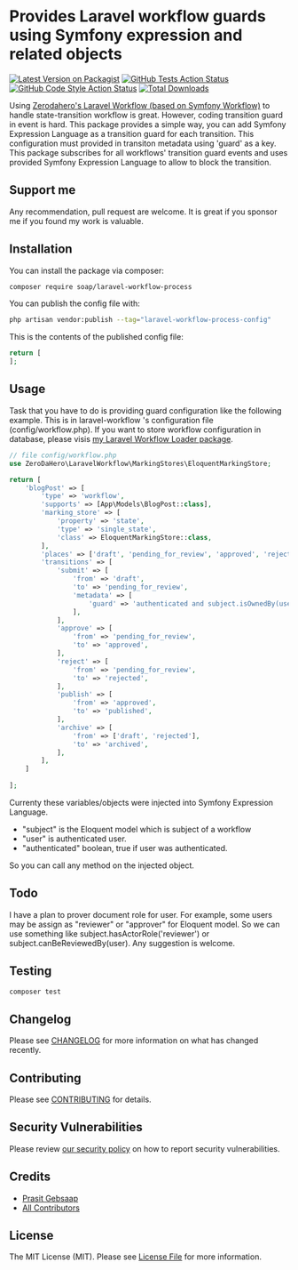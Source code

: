 # Provides Laravel workflow guards using Symfony expression and related objects

[![Latest Version on Packagist](https://img.shields.io/packagist/v/soap/laravel-workflow-process.svg?style=flat-square)](https://packagist.org/packages/soap/laravel-workflow-process)
[![GitHub Tests Action Status](https://img.shields.io/github/actions/workflow/status/soap/laravel-workflow-process/run-tests.yml?branch=main&label=tests&style=flat-square)](https://github.com/soap/laravel-workflow-process/actions?query=workflow%3Arun-tests+branch%3Amain)
[![GitHub Code Style Action Status](https://img.shields.io/github/actions/workflow/status/soap/laravel-workflow-process/fix-php-code-style-issues.yml?branch=main&label=code%20style&style=flat-square)](https://github.com/soap/laravel-workflow-process/actions?query=workflow%3A"Fix+PHP+code+style+issues"+branch%3Amain)
[![Total Downloads](https://img.shields.io/packagist/dt/soap/laravel-workflow-process.svg?style=flat-square)](https://packagist.org/packages/soap/laravel-workflow-process)

Using [Zerodahero's Laravel Workflow (based on Symfony Workflow)](https://github.com/zerodahero/laravel-workflow) to handle state-transition workflow is great. However, coding transition guard in event is hard. This package provides a simple way, you can add Symfony Expression Language as a transition guard for each transition. This configuration must provided in transiton metadata using 'guard' as a key.
This package subscribes for all workflows' transition guard events and uses provided Symfony Expression Language to allow to block the transition.

## Support me
Any recommendation, pull request are welcome. It is great if you sponsor me if you found my work is valuable.

## Installation

You can install the package via composer:

```bash
composer require soap/laravel-workflow-process
```

You can publish the config file with:

```bash
php artisan vendor:publish --tag="laravel-workflow-process-config"
```

This is the contents of the published config file:

```php
return [
];
```

## Usage
Task that you have to do is providing guard configuration like the following example. This is in laravel-workflow 's configuration file (config/workflow.php). If you want to store workflow configuration in database, please visis [my Laravel Workflow Loader package](https://github.com/soap/laravel-workflow-loader).

```php
// file config/workflow.php
use ZeroDaHero\LaravelWorkflow\MarkingStores\EloquentMarkingStore;

return [
    'blogPost' => [
        'type' => 'workflow',
        'supports' => [App\Models\BlogPost::class],
        'marking_store' => [
            'property' => 'state',
            'type' => 'single_state',
            'class' => EloquentMarkingStore::class,
        ],
        'places' => ['draft', 'pending_for_review', 'approved', 'rejected', 'published', 'archived'],
        'transitions' => [
            'submit' => [
                'from' => 'draft',
                'to' => 'pending_for_review',
                'metadata' => [
                    'guard' => 'authenticated and subject.isOwnedBy(user)',
                ],
            ],
            'approve' => [
                'from' => 'pending_for_review',
                'to' => 'approved',
            ],
            'reject' => [
                'from' => 'pending_for_review',
                'to' => 'rejected',
            ],
            'publish' => [
                'from' => 'approved',
                'to' => 'published',
            ],
            'archive' => [
                'from' => ['draft', 'rejected'],
                'to' => 'archived',
            ],
        ],
    ]
    
];
```
Currenty these variables/objects were injected into Symfony Expression Language.

- "subject" is the Eloquent model which is subject of a workflow
- "user" is authenticated user.
- "authenticated" boolean, true if user was authenticated.

So you can call any method on the injected object.

## Todo
I have a plan to prover document role for user. For example, some users may be assign as "reviewer" or "approver" for Eloquent model. So we can use something like subject.hasActorRole('reviewer') or subject.canBeReviewedBy(user). Any suggestion is welcome.

## Testing

```bash
composer test
```

## Changelog

Please see [CHANGELOG](CHANGELOG.md) for more information on what has changed recently.

## Contributing

Please see [CONTRIBUTING](CONTRIBUTING.md) for details.

## Security Vulnerabilities

Please review [our security policy](../../security/policy) on how to report security vulnerabilities.

## Credits

- [Prasit Gebsaap](https://github.com/soap)
- [All Contributors](../../contributors)

## License

The MIT License (MIT). Please see [License File](LICENSE.md) for more information.
